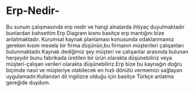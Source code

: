 # Erp-Nedir-
Bu sunum çalışmasında erp nedir ve hangi alnalarda ihtiyaç duyulmaktadır bunlardan bahsettim Erp Diagram kısmı basitçe erp mantığını bize anlatmaktadır.
Kurumsal kaynak planlaması konusunda odaklanmamız gereken kısım mesela bir firma düşünün,bu firmanın müşterileri çalışanları bulunmaktadır.Kaynak dediğimiz şey müşteri
ve çalışanlar arasında bulunan herşeydir bunu fabrikada üretilen bir ürün olarakta düşünebiliriz veya müşteri-çalışan verileri olarakta düşünebiliriz.Erp bize bu kaynağın 
doğru biçimde nasıl ve müşteriye olabilecek en hızlı dönütü vermemizi sağlayan uygulamadır.Kullanılan dil ingilizce olduğu için basitçe Türkçe anlatma gereğide duydum.
